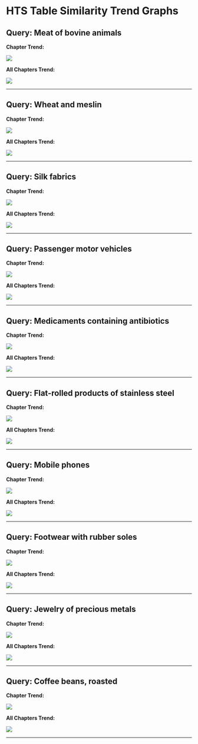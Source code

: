 # HTS Table Similarity Trend Graphs

## Query: Meat of bovine animals

**Chapter Trend:**

![](trend_graphs/Meat_of_bovine_animals_chapter_trend.png)

**All Chapters Trend:**

![](trend_graphs/Meat_of_bovine_animals_all_chapters_trend.png)


---

## Query: Wheat and meslin

**Chapter Trend:**

![](trend_graphs/Wheat_and_meslin_chapter_trend.png)

**All Chapters Trend:**

![](trend_graphs/Wheat_and_meslin_all_chapters_trend.png)


---

## Query: Silk fabrics

**Chapter Trend:**

![](trend_graphs/Silk_fabrics_chapter_trend.png)

**All Chapters Trend:**

![](trend_graphs/Silk_fabrics_all_chapters_trend.png)


---

## Query: Passenger motor vehicles

**Chapter Trend:**

![](trend_graphs/Passenger_motor_vehicles_chapter_trend.png)

**All Chapters Trend:**

![](trend_graphs/Passenger_motor_vehicles_all_chapters_trend.png)


---

## Query: Medicaments containing antibiotics

**Chapter Trend:**

![](trend_graphs/Medicaments_containing_antibiotics_chapter_trend.png)

**All Chapters Trend:**

![](trend_graphs/Medicaments_containing_antibiotics_all_chapters_trend.png)


---

## Query: Flat-rolled products of stainless steel

**Chapter Trend:**

![](trend_graphs/Flat-rolled_products_of_stainless_steel_chapter_trend.png)

**All Chapters Trend:**

![](trend_graphs/Flat-rolled_products_of_stainless_steel_all_chapters_trend.png)


---

## Query: Mobile phones

**Chapter Trend:**

![](trend_graphs/Mobile_phones_chapter_trend.png)

**All Chapters Trend:**

![](trend_graphs/Mobile_phones_all_chapters_trend.png)


---

## Query: Footwear with rubber soles

**Chapter Trend:**

![](trend_graphs/Footwear_with_rubber_soles_chapter_trend.png)

**All Chapters Trend:**

![](trend_graphs/Footwear_with_rubber_soles_all_chapters_trend.png)


---

## Query: Jewelry of precious metals

**Chapter Trend:**

![](trend_graphs/Jewelry_of_precious_metals_chapter_trend.png)

**All Chapters Trend:**

![](trend_graphs/Jewelry_of_precious_metals_all_chapters_trend.png)


---

## Query: Coffee beans, roasted

**Chapter Trend:**

![](trend_graphs/Coffee_beans,_roasted_chapter_trend.png)

**All Chapters Trend:**

![](trend_graphs/Coffee_beans,_roasted_all_chapters_trend.png)


---

